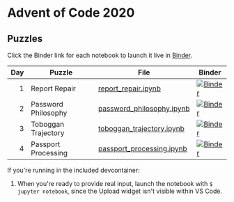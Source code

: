 # Advent of Code 2020

## Puzzles

Click the Binder link for each notebook to launch it live in
[Binder](mybinder.org). 

| Day | Puzzle              | File                        | Binder |
|----:|---------------------|-----------------------------|--------|
|   1 | Report Repair       | [report_repair.ipynb]       | [![Binder](https://mybinder.org/badge_logo.svg)](https://mybinder.org/v2/gh/willangley/advent-of-code/HEAD?labpath=2020%2Freport_repair.ipynb) |
|   2 | Password Philosophy | [password_philosophy.ipynb] | [![Binder](https://mybinder.org/badge_logo.svg)](https://mybinder.org/v2/gh/willangley/advent-of-code/HEAD?labpath=2020%2Fpassword_philosophy.ipynb) |
|   3 | Toboggan Trajectory | [toboggan_trajectory.ipynb] | [![Binder](https://mybinder.org/badge_logo.svg)](https://mybinder.org/v2/gh/willangley/advent-of-code/HEAD?labpath=2020%2Ftoboggan_trajectory.ipynb) |
|   4 | Passport Processing | [passport_processing.ipynb] | [![Binder](https://mybinder.org/badge_logo.svg)](https://mybinder.org/v2/gh/willangley/advent-of-code/HEAD?labpath=2020%2Fpassport_processing.ipynb) |

If you're running in the included devcontainer:

1. When you're ready to provide real input, launch the notebook with
   `$ jupyter notebook`, since the Upload widget isn't visible within VS Code.

[passport_processing.ipynb]: passport_processing.ipynb
[password_philosophy.ipynb]: password_philosophy.ipynb
[report_repair.ipynb]: report_repair.ipynb
[toboggan_trajectory.ipynb]: toboggan_trajectory.ipynb